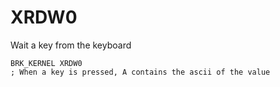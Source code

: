 # XRDW0

Wait a key from the keyboard


``` ca65
BRK_KERNEL XRDW0
; When a key is pressed, A contains the ascii of the value
```

